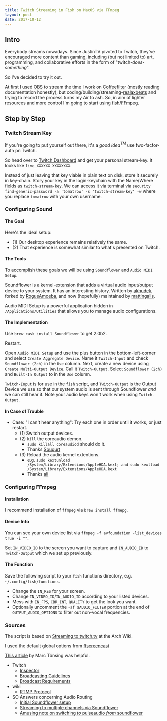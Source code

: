 ```yaml
---
title: Twitch Streaming in Fish on MacOS via FFmpeg
layout: post
date: 2017-10-12
---
```


## Intro

Everybody streams nowadays. Since JustinTV pivoted to Twitch, they've encouraged more content than gaming, including (but not limited to) art, programming, and collaborative efforts in the form of "twitch-*does-something*". 

So I've decided to try it out. 

At first I used [OBS](https://obsproject.com) to stream the time I work on [Coffeefilter](http://coffeefilter.online) (mostly reading documentation honestly), but coding/building/streaming-[realaxbeats](https://www.twitch.tv/relaxbeats) and trying to record the process turns my Air to ash. So, in aim of lighter resources and more control I'm going to start using [fish](https://fishshell.com)/[FFmpeg](https://www.ffmpeg.org). 

## Step by Step 

### Twitch Stream Key

If you're going to put yourself out there, it's a $\textit{good idea}^{TM}$ use two-factor-auth pn Twitch. 

So head over to [Twitch Dashboard](https://www.twitch.tv/tomatrow/dashboard/settings/streamkey) and get your personal stream-key. It looks like `live_XXXXXX_XXXXXXXX`.

Instead of just leaving that key viable in plain text on disk, store it securely in key-chain. Story your key in the login-keychain with the Name/Where fields as `twitch-stream-key`. We can access it via terminal via `security find-generic-password -a 'tomatrow' -s 'twitch-stream-key' -w` where you replace `tomatrow` with your own username. 

### Configuring Sound 

#### The Goal
Here's the ideal setup: 

* (1) Our desktop experience remains relatively the same. 
* (2) That experience is somewhat similar to what's presented on Twitch. 

#### The Tools 

To accomplish these goals we will be using `Soundflower` and `Audio MIDI Setup`. 

Soundflower is a kernel-extension that adds a virtual audio input/output device to your system. It has an interesting history. Written by [akhudek](https://github.com/akhudek/Soundflower), forked by [RogueAmoeba](https://github.com/RogueAmoeba/Soundflower-Original), and now (hopefully) maintained by [mattingalls](https://github.com/mattingalls/Soundflower). 

Audio MIDI Setup is a powerful application hidden in `/Applications/Utilities` that allows you to manage audio configurations.

#### The Implementation

Use `brew cask install Soundflower` to get 2.0b2. 

Restart. 

Open `Audio MIDI Setup` and use the plus button in the bottom-left-corner and select `Create Aggregate Device`. Name it `Twitch-Input` and check `Soundflower (2ch)` in the `Use` column. Next, create a new device using `Create Multi-Output Device`. Call it `Twitch-Output`. Select `Soundflower (2ch)` and `Built-In Output` to in the `Use` column. 

`Twitch-Input` is for use in the `fish` script, and `Twitch-Output` is the Output Device we use so that our system audio is sent through Soundflower *and* we can still hear it. Note your audio keys won't work when using `Twitch-Output`. 


#### In Case of Trouble 

* Case: "I can't hear anything": Try each one in order until it works, or just restart. 
    - (1) Switch output devices. 
    - (2) `kill` the coreaudio demon. 
        + `sudo killall coreaudiod` should do it. 
        + Thanks [Sbugurt](https://superuser.com/a/647556)
    - (3) Reload the audio kernel extentions. 
        + e.g. `sudo kextunload /System/Library/Extensions/AppleHDA.kext; and sudo kextload /System/Library/Extensions/AppleHDA.kext`
        + Thanks [ali](https://superuser.com/a/742984)

### Configuring FFmpeg

#### Installation 

I recommend installation of `ffmpeg` via `brew install ffmepg`. 

#### Device Info

You can see your own device list via `ffmpeg -f avfoundation -list_devices true -i ""`. 

Set `IN_VIDEO_ID` to the screen you want to capture and `IN_AUDIO_ID` to `Twitch-Output` which we set up previously. 

#### The Function

Save the following script to your `fish` functions directory, e.g. `~/.config/fish/functions`. 

<script src="https://gist.github.com/tomatrow/dbff88ce66d59c19f0b5331dd05e1a7c.js"></script>

* Change the `IN_RES` for your screen. 
* Change `IN_VIDEO_ID`/`IN_AUDIO_ID` according to your listed devices. 
* Mess with `IN_FPS`, `CBR_INT`, `QUALITY` to get the look you want. 
* Optionally uncomment the `-af $AUDIO_FILTER` portion at the end of `OUTPUT_AUDIO_OPTIONS` to filter out non-vocal frequencies. 


### Sources 

The script is based on [Streaming to twitch.tv](https://wiki.archlinux.org/index.php/Streaming_to_twitch.tv) at the Arch Wiki. 

I used the default global options from [ffscreencast](https://github.com/cytopia/ffscreencast)

[This article](https://marc.tv/tutorial-hd-pvr-twitch-mac-os-ffmpeg/) by Marc Tönsing was helpful. 

- Twitch 
    + [Inspector](https://inspector.twitch.tv)
    + [Broadcasting Guidelines](https://stream.twitch.tv)
    + [Broadcast Requirements](https://help.twitch.tv/customer/portal/)
- wiki
    + [RTMP Protocol](https://en.wikipedia.org/wiki/Real-Time_Messaging_Protocol)
- SO Answers concerning Audio Routing
    + [Initial Soundflower setup](https://apple.stackexchange.com/a/222402)
    + [Streaming to multiple channels via Soundflower](https://apple.stackexchange.com/a/54676)
    + [Amusing note on switching *to* pulseaudio *from* soundflower](https://askubuntu.com/a/602687)
